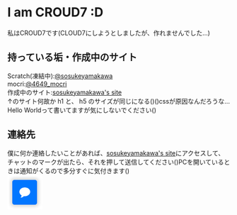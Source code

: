 # I am CROUD7 :D
私はCROUD7です(CLOUD7にしようとしましたが、作れませんでした...)  

持っている垢・作成中のサイト   
---
Scratch(凍結中):[@sosukeyamakawa](https://scratch.mit.edu/users/sosukeyamakawa/)  
mocri:[@4649_mocri](https://mocri.jp/invite/?from_user=4649_mokuri&r=40b4ff12dd)  
作成中のサイト:[sosukeyamakawa's site](https://croud7.github.io/site/)  
↑のサイト何故か h1 と、 h5 のサイズが同じになる()()cssが原因なんだろうな...  
Hello Worldって書いてますが気にしないでください()  

連絡先
---
僕に何か連絡したいことがあれば、[sosukeyamakawa's site](https://croud7.github.io/site/)にアクセスして、  
チャットのマークが出たら、それを押して送信してください()PCを開いているときは通知がくるので多分すぐに気付きます()  
![Alt text](chaticon.png)
